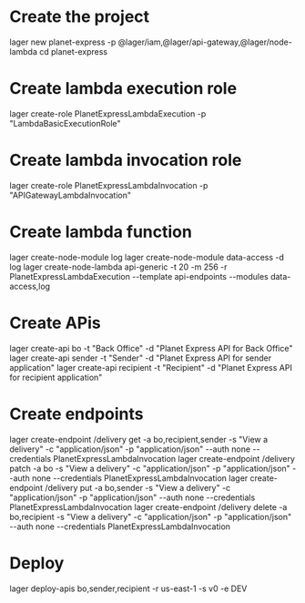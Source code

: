 # Create the project
lager new planet-express -p @lager/iam,@lager/api-gateway,@lager/node-lambda
cd planet-express

# Create lambda execution role
lager create-role PlanetExpressLambdaExecution -p "LambdaBasicExecutionRole"

# Create lambda invocation role
lager create-role PlanetExpressLambdaInvocation -p "APIGatewayLambdaInvocation"

# Create lambda function
lager create-node-module log
lager create-node-module data-access -d log
lager create-node-lambda api-generic -t 20 -m 256 -r PlanetExpressLambdaExecution --template api-endpoints --modules data-access,log

# Create APis
lager create-api bo        -t "Back Office" -d "Planet Express API for Back Office"
lager create-api sender    -t "Sender"      -d "Planet Express API for sender application"
lager create-api recipient -t "Recipient"   -d "Planet Express API for recipient application"

# Create endpoints
lager create-endpoint /delivery get -a bo,recipient,sender -s "View a delivery" -c "application/json" -p "application/json" --auth none --credentials PlanetExpressLambdaInvocation
lager create-endpoint /delivery patch -a bo -s "View a delivery" -c "application/json" -p "application/json" --auth none --credentials PlanetExpressLambdaInvocation
lager create-endpoint /delivery put -a bo,sender -s "View a delivery" -c "application/json" -p "application/json" --auth none --credentials PlanetExpressLambdaInvocation
lager create-endpoint /delivery delete -a bo,recipient -s "View a delivery" -c "application/json" -p "application/json" --auth none --credentials PlanetExpressLambdaInvocation

# Deploy
lager deploy-apis bo,sender,recipient -r us-east-1 -s v0 -e DEV
